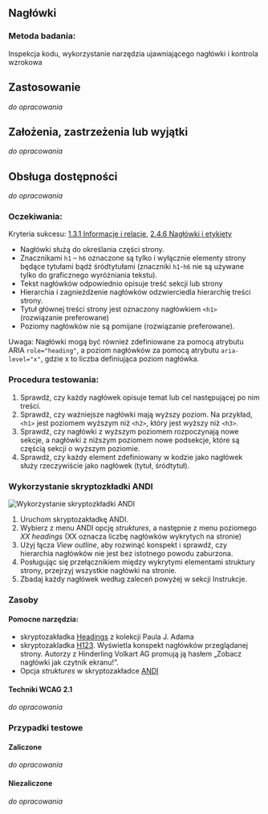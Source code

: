 ## Nagłówki

### Metoda badania: 
Inspekcja kodu, wykorzystanie narzędzia ujawniającego nagłówki i kontrola wzrokowa

## Zastosowanie
_do opracowania_
## Założenia, zastrzeżenia lub wyjątki
_do opracowania_

## Obsługa dostępności
_do opracowania_

### Oczekiwania:
Kryteria sukcesu: [1.3.1 Informacje i relacje](https://wcag.lepszyweb.pl/#info-and-relationships), [2.4.6 Nagłówki i etykiety](https://wcag.lepszyweb.pl/#headings-and-labels)
-	Nagłówki służą do określania części strony.  
-	Znacznikami `h1` – `h6` oznaczone są tylko i wyłącznie elementy strony będące tytułami bądź śródtytułami (znaczniki `h1`-`h6` nie są używane tylko do graficznego wyróżniania tekstu). 
-	Tekst nagłówków odpowiednio opisuje treść sekcji lub strony  
-	Hierarchia i zagnieżdżenie nagłówków odzwierciedla hierarchię treści strony. 
-	Tytuł głównej treści strony jest oznaczony nagłówkiem `<h1>` (rozwiązanie preferowane) 
-	Poziomy nagłówków nie są pomijane (rozwiązanie preferowane).

Uwaga: Nagłówki mogą być również zdefiniowane za pomocą atrybutu ARIA `role="heading"`, a poziom nagłówków za pomocą atrybutu `aria-level="x"`, gdzie x to liczba definiująca poziom nagłówka.  

### Procedura testowania: 
1.	Sprawdź, czy każdy nagłówek opisuje temat lub cel następującej po nim treści.
2.	Sprawdź, czy ważniejsze nagłówki mają wyższy poziom. Na przykład, `<h1>` jest poziomem wyższym niż `<h2>`, który jest wyższy niż `<h3>`.
3.	Sprawdź, czy nagłówki z wyższym poziomem rozpoczynają nowe sekcje, a nagłówki z niższym poziomem nowe podsekcje, które są częścią sekcji o wyższym poziomie.
4.	Sprawdź, czy każdy element zdefiniowany w kodzie jako nagłówek służy rzeczywiście jako nagłówek (tytuł, śródtytuł).

### Wykorzystanie skryptozkładki ANDI
![Wykorzystanie skryptozkładki ANDI](/img/andi_headings.png)
1.	Uruchom skryptozakładkę ANDI. 
2.	Wybierz z menu ANDI opcję *struktures*, a następnie z menu poziomego *XX headings* (XX oznacza liczbę nagłówków wykrytych na stronie) 
3.	Użyj łącza *View outline*, aby rozwinąć konspekt i sprawdź, czy hierarchia nagłówków nie jest bez istotnego powodu zaburzona. 
4.	Posługując się przełącznikiem między wykrytymi elementami struktury strony, przejrzyj wszystkie nagłówki na stronie. 
5.	Zbadaj każdy nagłówek według zaleceń powyżej w sekcji Instrukcje.    
 
### Zasoby

#### Pomocne narzędzia:
-	skryptozakładka [Headings](http://pauljadam.com/bookmarklets/index.html) z kolekcji Paula J. Adama
-	skryptozakladka [H123](https://hinderlingvolkart.github.io/h123/). Wyświetla konspekt nagłówków przeglądanej strony. Autorzy z Hinderling Volkart AG  promują ją hasłem „Zobacz nagłówki jak czytnik ekranu!”.
-	Opcja *struktures* w skryptozakładce [ANDI](https://www.ssa.gov/accessibility/images/andi/help/install.html) 

#### Techniki WCAG 2.1
_do opracowania_

### Przypadki testowe

#### Zaliczone
_do opracowania_

#### Niezaliczone
_do opracowania_ 
